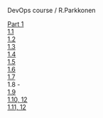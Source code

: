 DevOps course / R.Parkkonen

[Part 1](https://github.com/rparkkon/devops/tree/master/part1)
<BR>
[1.1](https://github.com/rparkkon/devops/blob/master/part1/exercise.101.txt)
<BR>
[1.2](https://github.com/rparkkon/devops/blob/master/part1/exercise.102.txt)
<BR>
[1.3](https://github.com/rparkkon/devops/blob/master/part1/exercise.103.txt)
<BR>
[1.4](https://github.com/rparkkon/devops/blob/master/part1/exercise.104.txt)
<BR>
[1.5](https://github.com/rparkkon/devops/blob/master/part1/exercise.105.txt)
<BR>
[1.6](https://github.com/rparkkon/devops/blob/master/part1/e1.6)
<BR>
[1.7](https://github.com/rparkkon/devops/blob/master/part1/e1.7)
<BR>
1.8 -
<BR>
[1.9](https://github.com/rparkkon/devops/blob/master/part1/exercise.109.txt)
<BR>
[1.10, 12](https://github.com/rparkkon/devops/blob/master/part1/e1.10)
<BR>
[1.11, 12](https://github.com/rparkkon/devops/blob/master/part1/e1.11)
